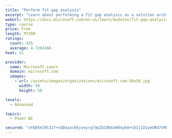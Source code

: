 ```yaml
---
title: "Perform fit gap analysis"
excerpt: "Learn about performing a fit gap analysis as a solution architect for Dynamics 365 and Microsoft Power Platform."
webUrl: https://docs.microsoft.com/en-us/learn/modules/fit-gap-analysis/
type: course
price: Free
length: PT35M
ratings:
  count: 435
  average: 4.7264366
heat: 51

provider:
  name: Microsoft Learn
  domain: microsoft.com
  images:
    - url: /assets/images/organizations/microsoft.com-50x50.jpg
      width: 50
      height: 50

levels:
  - Advanced

topics:
  - Power BI

secured: "vYbEKmlRt31f+sODazoc0kjseyrgl9pZb19bXaH9nykA+C61j2ZsymURd7sMQQuWnGgeGkefV0xYoKKkPothm5TnbaqfVC+o7daj6oN+IMrOnJD0H1NCpzPCz9uHi3ICJ1LBz/beDTN7HYCFxIqSTtYm11PpU9nsNEFU1enWGAd4XbdGe/RS4ryZgODRwMEpr5LPFy5Mo/vLv+VpILA5uGnWoSEXR3A6AkJ7tIm/GP/TYCKbKeysAv9E9iJmRSsw/AHIFNRmXuVpZtABKLzbfU2DfRqvKhc464JLnmNQCVid/1unpZF14ldtFLNQ+gGsA6C9OUHnoBIQJxoXYY1Xm7BgBaowaIbtVpWFSsORvyFMAFlTNbEhwgxzHKs/F344LGr2TsetVZ1BTcU6znucLZBWn4b5GKhJqoT5mPxuNfk=;FxnhrGyeU8XzPhxxRFK9Kw=="
---
```


